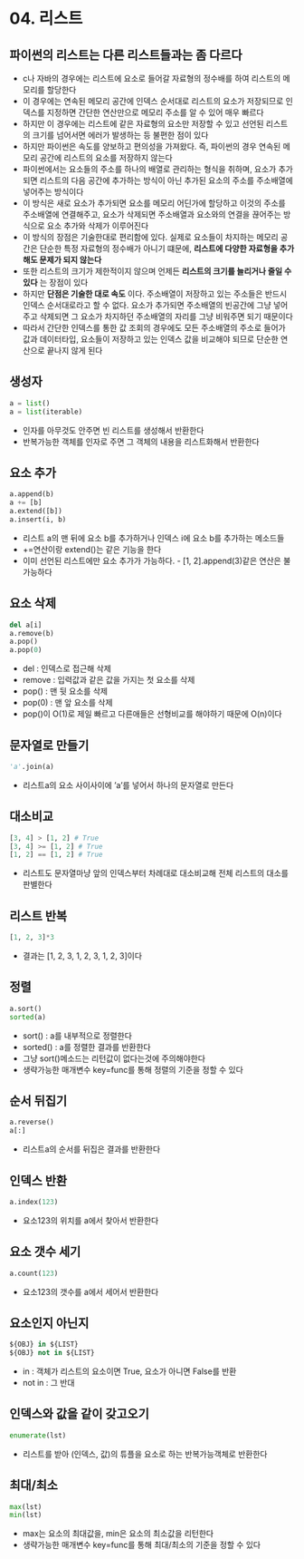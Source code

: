 # 04. 리스트

## 파이썬의 리스트는 다른 리스트들과는 좀 다르다

- c나 자바의 경우에는 리스트에 요소로 들어갈 자료형의 정수배를 하여 리스트의 메모리를 할당한다
- 이 경우에는 연속된 메모리 공간에 인덱스 순서대로 리스트의 요소가 저장되므로 인덱스를 지정하면 간단한 연산만으로 메모리 주소를 알 수 있어 매우 빠르다
- 하지만 이 경우에는 리스트에 같은 자료형의 요소만 저장할 수 있고 선언된 리스트의 크기를 넘어서면 에러가 발생하는 등 불편한 점이 있다
- 하지만 파이썬은 속도를 양보하고 편의성을 가져왔다. 즉, 파이썬의 경우 연속된 메모리 공간에 리스트의 요소를 저장하지 않는다
- 파이썬에서는 요소들의 주소를 하나의 배열로 관리하는 형식을 취하며, 요소가 추가되면 리스트의 다음 공간에 추가하는 방식이 아닌 추가된 요소의 주소를 주소배열에 넣어주는 방식이다
- 이 방식은 새로 요소가 추가되면 요소를 메모리 어딘가에 할당하고 이것의 주소를 주소배열에 연결해주고, 요소가 삭제되면 주소배열과 요소와의 연결을 끊어주는 방식으로 요소 추가와 삭제가 이루어진다
- 이 방식의 장점은 기술한대로 편리함에 있다. 실제로 요소들이 차지하는 메모리 공간은 단순한 특정 자료형의 정수배가 아니기 떄문에, **리스트에 다양한 자료형을 추가해도 문제가 되지 않는다**
- 또한 리스트의 크기가 제한적이지 않으며 언제든 **리스트의 크기를 늘리거나 줄일 수 있다** 는 장점이 있다
- 하지만 **단점은 기술한 대로 속도** 이다. 주소배열이 저장하고 있는 주소들은 반드시 인덱스 순서대로라고 할 수 없다. 요소가 추가되면 주소배열의 빈공간에 그냥 넣어주고 삭제되면 그 요소가 차지하던 주소배열의 자리를 그냥 비워주면 되기 때문이다
- 따라서 간단한 인덱스를 통한 값 조회의 경우에도 모든 주소배열의 주소로 들어가 값과 데이터타입, 요소들이 저장하고 있는 인덱스 값을 비교해야 되므로 단순한 연산으로 끝나지 않게 된다

## 생성자

```python
a = list()
a = list(iterable)
```

- 인자를 아무것도 안주면 빈 리스트를 생성해서 반환한다
- 반복가능한 객체를 인자로 주면 그 객체의 내용을 리스트화해서 반환한다

## 요소 추가

```python
a.append(b)
a += [b]
a.extend([b])
a.insert(i, b)
```

- 리스트 a의 맨 뒤에 요소 b를 추가하거나 인덱스 i에 요소 b를 추가하는 메소드들
- +=연산이랑 extend()는 같은 기능을 한다
- 이미 선언된 리스트에만 요소 추가가 가능하다. - [1, 2].append(3)같은 연산은 불가능하다

## 요소 삭제

```python
del a[i]
a.remove(b)
a.pop()
a.pop(0)
```

- del : 인덱스로 접근해 삭제
- remove : 입력값과 같은 값을 가지는 첫 요소를 삭제
- pop() : 맨 뒷 요소를 삭제
- pop(0) : 맨 앞 요소를 삭제
- pop()이 O(1)로 제일 빠르고 다른애들은 선형비교를 해야하기 때문에 O(n)이다

## 문자열로 만들기

```python
'a'.join(a)
```

- 리스트a의 요소 사이사이에 ’a’를 넣어서 하나의 문자열로 만든다

## 대소비교

```python
[3, 4] > [1, 2] # True
[3, 4] >= [1, 2] # True
[1, 2] == [1, 2] # True
```

- 리스트도 문자열마냥 앞의 인덱스부터 차례대로 대소비교해 전체 리스트의 대소를 판별한다

## 리스트 반복

```python
[1, 2, 3]*3
```

- 결과는 [1, 2, 3, 1, 2, 3, 1, 2, 3]이다

## 정렬

```python
a.sort()
sorted(a)
```

- sort() : a를 내부적으로 정렬한다
- sorted() : a를 정렬한 결과를 반환한다
- 그냥 sort()메소드는 리턴값이 없다는것에 주의해야한다
- 생략가능한 매개변수 key=func를 통해 정렬의 기준을 정할 수 있다

## 순서 뒤집기

```python
a.reverse()
a[:]
```

- 리스트a의 순서를 뒤집은 결과를 반환한다

## 인덱스 반환

```python
a.index(123)
```

- 요소123의 위치를 a에서 찾아서 반환한다

## 요소 갯수 세기

```python
a.count(123)
```

- 요소123의 갯수를 a에서 세어서 반환한다

## 요소인지 아닌지

```python
${OBJ} in ${LIST}
${OBJ} not in ${LIST}
```

- in : 객체가 리스트의 요소이면 True, 요소가 아니면 False를 반환
- not in : 그 반대

## 인덱스와 값을 같이 갖고오기

```python
enumerate(lst)
```

- 리스트를 받아 (인덱스, 값)의 튜플을 요소로 하는 반복가능객체로 반환한다

## 최대/최소

```python
max(lst)
min(lst)
```

- max는 요소의 최대값을, min은 요소의 최소값을 리턴한다
- 생략가능한 매개변수 key=func를 통해 최대/최소의 기준을 정할 수 있다